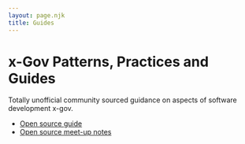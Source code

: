 ```yaml
---
layout: page.njk
title: Guides
---
```


# x-Gov Patterns, Practices and Guides

Totally unofficial community sourced guidance on aspects of software development x-gov.

- [Open source guide](/guides-open-source)
- [Open source meet-up notes](/open-source-meetup-notes)